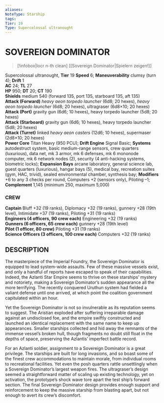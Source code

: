 ```yaml
---
aliases: 
NoteType: Starship
tags: 
Tier: 19
Type: Supercolossal ultranought
---
```

# SOVEREIGN DOMINATOR
> [!infobox|locr n-th clean]
>  [[Sovereign Dominator|Spielern zeigen!]]
> 
Supercolossal ultranought, **Tier** 19
**Speed** 6; **Maneuverability** clumsy (turn 4); **Drift** 1  
**AC** 24; **TL** 27  
**HP** 950; **DT** 20; **CT** 190  
**Shields** medium 540 (forward 135, port 135, starboard 135, aft 135)  
**Attack (Forward)** _heavy aeon torpedo launcher_ (6d8; 20 hexes), _heavy aeon torpedo launcher_ (6d8; 20 hexes), ultragraser (6d8×10; 20 hexes)  
**Attack (Port)** gravity gun (6d6; 10 hexes), heavy torpedo launcher (5d8; 20 hexes)  
**Attack (Starboard)** gravity gun (6d6; 10 hexes), heavy torpedo launcher (5d8; 20 hexes)  
**Attack (Turret)** linked _heavy aeon casters_ (12d6; 10 hexes), supermaser (2d8×10; 20 hexes)  
**Power Core** Titan Heavy (950 PCU); **Drift Engine** Signal Basic; **Systems** autodestruct system, basic medium-range sensors, crew quarters (luxurious), data net, mk 3 armor, mk 6 defenses, mk 6 mononode computer, mk 6 network nodes (2), security (4 anti-hacking systems, biometric locks); **Expansion Bays** arcane laboratory, general science lab, guest quarters (luxurious), hangar bays (5), medical bay, recreation suites (gym, HAC, trivid), sealed environmental chamber, synthesis bay; **Modifiers** +6 to any 3 checks per round, Computers +2 (sensors only), Piloting –1; **Complement** 1,145 (minimum 250, maximum 5,000)

### CREW

**Captain** Bluff +32 (19 ranks), Diplomacy +32 (19 ranks), gunnery +28 (19th level), Intimidate +37 (19 ranks), Piloting +31 (19 ranks)  
**Engineers (4 officers, 90 crew each)** Engineering +32 (19 ranks)  
**Gunners (6 officers, 65 crew each)** gunnery +28 (19th level)  
**Pilot (1 officer, 80 crew)** Piloting +31 (19 ranks)  
**Science Officers (3 officers, 100 crew each)** Computers +32 (19 ranks)

## DESCRIPTION

The masterpiece of the Imperial Foundry, the Sovereign Dominator is equipped to lead system-wide assaults. Few of these massive vessels exist, and only a handful of reports have escaped to speak of their capabilities. Indeed, the Azlanti Star Empire seems to thrive on these starships’ mystery and notoriety, making a Sovereign Dominator’s sudden appearance all the more terrifying. The recently conquered Uruthun system had fielded a valiant defense until one arrived, at which point the coalition government capitulated within an hour.  
  
Yet the Sovereign Dominator is not so invulnerable as its reputation seems to suggest. The Aristian exploded after suffering irreparable damage against an undisclosed foe, and the empire swiftly constructed and launched an identical replacement with the same name to keep up appearances. Smaller starships collected and hid away the remnants of the immense vessel’s broken hull, though fragments no doubt still float in the depths of space, preserving the Azlantis’ imperfect battle record.  
  
For an Azlanti soldier, assignment to a Sovereign Dominator is a great privilege. The starships are built for long invasions, and so boast some of the finest crew accommodations to maintain morale, from individual rooms to recreational facilities. Yet even the posh quarters rattle unsettlingly when a Sovereign Dominator’s largest weapon fires. The ultragraser’s design seemed a straightforward matter of scaling up existing technology, yet on activation, the prototype’s shock wave tore apart the test ship’s forward section. The final Sovereign Dominator design provides enough support and reinforcement to keep the massive starship from blasting apart, but not enough to avert its crew’s discomfort.
